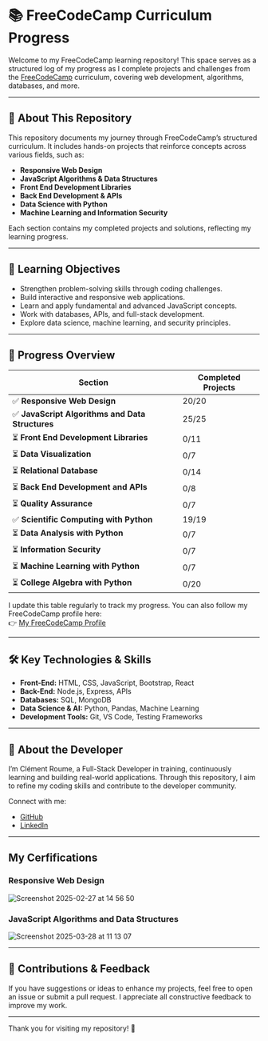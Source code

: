 # 📚 FreeCodeCamp Curriculum Progress

Welcome to my FreeCodeCamp learning repository! This space serves as a structured log of my progress as I complete projects and challenges from the [FreeCodeCamp](https://www.freecodecamp.org/) curriculum, covering web development, algorithms, databases, and more.

---

## 🚀 About This Repository

This repository documents my journey through FreeCodeCamp’s structured curriculum. It includes hands-on projects that reinforce concepts across various fields, such as:

- **Responsive Web Design**
- **JavaScript Algorithms & Data Structures**
- **Front End Development Libraries**
- **Back End Development & APIs**
- **Data Science with Python**
- **Machine Learning and Information Security**

Each section contains my completed projects and solutions, reflecting my learning progress.

---

## 🎯 Learning Objectives

- Strengthen problem-solving skills through coding challenges.
- Build interactive and responsive web applications.
- Learn and apply fundamental and advanced JavaScript concepts.
- Work with databases, APIs, and full-stack development.
- Explore data science, machine learning, and security principles.

---

## 📌 Progress Overview

| Section                                          | Completed Projects |
| ------------------------------------------------ | ------------------ |
| ✅ **Responsive Web Design**                     | 20/20              |
| ✅ **JavaScript Algorithms and Data Structures** | 25/25              |
| ⏳ **Front End Development Libraries**           | 0/11               |
| ⏳ **Data Visualization**                        | 0/7                |
| ⏳ **Relational Database**                       | 0/14               |
| ⏳ **Back End Development and APIs**             | 0/8                |
| ⏳ **Quality Assurance**                         | 0/7                |
| ✅ **Scientific Computing with Python**          | 19/19              |
| ⏳ **Data Analysis with Python**                 | 0/7                |
| ⏳ **Information Security**                      | 0/7                |
| ⏳ **Machine Learning with Python**              | 0/7                |
| ⏳ **College Algebra with Python**               | 0/20               |

I update this table regularly to track my progress. You can also follow my FreeCodeCamp profile here:  
👉 [My FreeCodeCamp Profile](https://www.freecodecamp.org/croume)

---

## 🛠️ Key Technologies & Skills

- **Front-End:** HTML, CSS, JavaScript, Bootstrap, React
- **Back-End:** Node.js, Express, APIs
- **Databases:** SQL, MongoDB
- **Data Science & AI:** Python, Pandas, Machine Learning
- **Development Tools:** Git, VS Code, Testing Frameworks

---

## 👤 About the Developer

I’m Clément Roume, a Full-Stack Developer in training, continuously learning and building real-world applications. Through this repository, I aim to refine my coding skills and contribute to the developer community.

Connect with me:  

- [GitHub](https://github.com/clementroume)  
- [LinkedIn](https://www.linkedin.com/in/croume/)  

---

## My Cerfifications

### Responsive Web Design

![Screenshot 2025-02-27 at 14 56 50](https://github.com/user-attachments/assets/ca6eb713-30ce-4050-af6e-8d5ecaf2c3ed)

### JavaScript Algorithms and Data Structures

![Screenshot 2025-03-28 at 11 13 07](https://github.com/user-attachments/assets/97a4120d-857c-49d1-ab41-6bddc2f96e25)

---

## 🤝 Contributions & Feedback

If you have suggestions or ideas to enhance my projects, feel free to open an issue or submit a pull request. I appreciate all constructive feedback to improve my work.

---

Thank you for visiting my repository! 🚀
